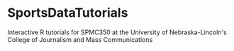 # SportsDataTutorials
Interactive R tutorials for SPMC350 at the University of Nebraska-Lincoln's College of Journalism and Mass Communications
